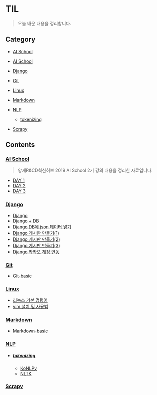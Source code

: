 # TIL

> 오늘 배운 내용을 정리합니다.



## Category

- <a id="ai_school" href="https://github.com/winarc24/TIL/tree/master/AI_School">AI School</a>

- [AI School](https://github.com/winarc24/TIL/tree/master/AI_School)
- [Django](https://github.com/winarc24/TIL/blob/master/Django)
- [Git](https://github.com/winarc24/TIL/tree/master/Git)
- [Linux](https://github.com/winarc24/TIL/tree/master/Linux)
- [Markdown](https://github.com/winarc24/TIL/tree/master/Markdown)
- [NLP](https://github.com/winarc24/TIL/tree/master/NLP)
  - [tokenizing](https://github.com/winarc24/TIL/tree/master/NLP/Tokenizing)
- [Scrapy](https://github.com/winarc24/TIL/tree/master/Scrapy)



## Contents

### [](#ai_school)[AI School](https://github.com/winarc24/TIL/tree/master/AI_School)

> 양재R&CD혁신허브 2019 AI School 2기 강의 내용을 정리한 자료입니다.

- [DAY 1](https://github.com/winarc24/TIL/blob/master/AI_School/DAY%201.md)
- [DAY 2](https://github.com/winarc24/TIL/blob/master/AI_School/DAY%202.md)
- [DAY 3](https://github.com/winarc24/TIL/blob/master/AI_School/DAY%203.md)



### [Django](https://github.com/winarc24/TIL/blob/master/Django)

- [Django](https://github.com/winarc24/TIL/blob/master/Django/Django.md)
- [Django + DB](https://github.com/winarc24/TIL/blob/master/Django/Django%20%2B%20DB.md)
- [Django DB에 json 데이터 넣기](https://github.com/winarc24/TIL/blob/master/Django/Django%20DB에%20json%20데이터%20넣기.md)
- [Django 게시판 만들기(1)](https://github.com/winarc24/TIL/blob/master/Django/Django%20게시판%20만들기%20(1).md)
- [Django 게시판 만들기(2)](https://github.com/winarc24/TIL/blob/master/Django/Django%20게시판%20만들기%20(2).md)
- [Django 게시판 만들기(3)](https://github.com/winarc24/TIL/blob/master/Django/Django%20게시판%20만들기%20(3).md)
- [Django 카카오 계정 연동](https://github.com/winarc24/TIL/blob/master/Django/Django%20카카오%20계정%20연동.md)



### [Git](https://github.com/winarc24/TIL/tree/master/Git)

- [Git-basic](https://github.com/winarc24/TIL/blob/master/Git/Git-basic.md)



### [Linux](https://github.com/winarc24/TIL/tree/master/Linux)

- [리눅스 기본 명령어](https://github.com/winarc24/TIL/blob/master/Linux/%EB%A6%AC%EB%88%85%EC%8A%A4%20%EA%B8%B0%EB%B3%B8%20%EB%AA%85%EB%A0%B9%EC%96%B4.md)
- [vim 설치 및 사용법](https://github.com/winarc24/TIL/blob/master/Linux/vim%20%EC%84%A4%EC%B9%98%20%EB%B0%8F%20%EC%82%AC%EC%9A%A9%EB%B2%95.md)



### [Markdown](https://github.com/winarc24/TIL/tree/master/Markdown)

- [Markdown-basic](https://github.com/winarc24/TIL/blob/master/Markdown/Markdown-basic.md)



### [NLP](https://github.com/winarc24/TIL/tree/master/NLP)

- ##### [tokenizing](https://github.com/winarc24/TIL/tree/master/NLP/Tokenizing)

  - [KoNLPy](https://github.com/winarc24/TIL/blob/master/NLP/Tokenizing/KoNLPy.ipynb)
  - [NLTK](https://github.com/winarc24/TIL/blob/master/NLP/Tokenizing/NLTK.ipynb)



### [Scrapy](https://github.com/winarc24/TIL/tree/master/Scrapy)

